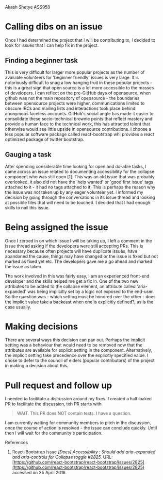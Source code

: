 Akash Shetye ASS958

# Calling dibs on an issue

Once I had determined the project that I will be contributing to, I decided to look for issues that I can help fix in the project. 

## Finding a beginner task

This is very difficult for larger more popular projects as the number of available volunteers for 'beginner friendly' issues is very large. It is notoriously difficult to snag a low hanging fruit in these popular projects - this is a great sign that open source is a lot more accessible to the masses of developers. I can reflect on the pre-GitHub days of opensource, when github was not the main repository of opensource - the boundaries between opensource projects were higher, communications limited to obscure IRCs and mailing lists and interactions took place behind anonymous faceless accounts. GitHub's social angle has made it easier to consolidate these socio-technical brownie points that reflect mastery and provide a human face to the technical work, this has attracted talent that otherwise would see little upside in opensource contributions. I choose a less popular software package called react-bootstrap whi provides a react optimized package of twitter bootstrap.

## Gauging a task

After spending considerable time looking for open and do-able tasks, I came across an issue related to documenting accessibility for the collapse component who was still open [1]. This was an old issue that was probably overlooked, it also did not have the 'help wanted' or 'good first issue' tags attached to it - it had no tags attached to it. This is perhaps the reason why the issue was not taken up by any eager volunteer yet. I informed my decision by going through the conversations in its issue thread and looking at possible files that will need to be touched. I decided that I had enough skills to nail this issue.

# Being assigned the issue

Once I zeroed in on which issue I will be taking up, I left a comment in the issue thread asking if the developers were still accepting PRs. This is necessary because often projects will have duplicate issues, have abandoned the cause, things may have changed or the issue is fixed but not marked as fixed yet etc. The developers gave me a go ahead and marked the issue as taken.

The work involved in this was fairly easy, I am an experienced front-end developer and the skills helped me get a fix in. One of the two new attributes to be added to the collapse element, an attribute called 'aria-expanded' was being implicitly set by a logic not exposed to the end-user. So the question was - which setting must be honored over the other - does the implicit value take a backeast when one is explicitly defined?, as is the case usually.

# Making decisions

There are several ways this decision can pan out. Perhaps the implicit setting was a behaviour that would need to be removed now that the attributes are available for explicit setting in the component. Alternatively, the implicit setting take precedence over the explicitly specified value. I chose to defer to the council of elders (popular contributors) of the project in making a decision about this. 

# Pull request and follow up

I needed to facilitate a discussion around my fixes. I created a half-baked PR to facilitate the discussion, teh PR starts with 

> WAIT. This PR does NOT contain tests. I have a question.

I am currently waiting for community members to pitch in the discussion, once the course of action is resolved - the issue can conclude quickly. Until then I will wait for the community's participation.

References
1. React-Bootstrap Issue *[Docs] Accessibility : Should add aria-expanded and aria-controls for Collapse toggle #2825.* URL: [https://github.com/react-bootstrap/react-bootstrap/issues/2825](https://github.com/react-bootstrap/react-bootstrap/issues/2825) accessed on 25 April 2018.
